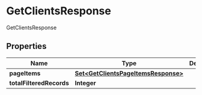 

# GetClientsResponse

GetClientsResponse

## Properties

| Name | Type | Description | Notes |
|------------ | ------------- | ------------- | -------------|
|**pageItems** | [**Set&lt;GetClientsPageItemsResponse&gt;**](GetClientsPageItemsResponse.md) |  |  [optional] |
|**totalFilteredRecords** | **Integer** |  |  [optional] |




